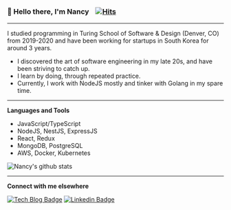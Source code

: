 ### 👋 Hello there, I'm Nancyㅤ[![Hits](https://hits.seeyoufarm.com/api/count/incr/badge.svg?url=https%3A%2F%2Fgithub.com%2Fnancyel&count_bg=%2379C83D&title_bg=%23555555&icon=&icon_color=%23E7E7E7&title=hits&edge_flat=false)](https://hits.seeyoufarm.com)
---- 

I studied programming in Turing School of Software & Design (Denver, CO) from 2019-2020 and have been working for startups in South Korea for around 3 years.

* I discovered the art of software engineering in my late 20s, and have been striving to catch up. 
* I learn by doing, through repeated practice.
* Currently, I work with NodeJS mostly and tinker with Golang in my spare time.

----

**Languages and Tools**  
- JavaScript/TypeScript
- NodeJS, NestJS, ExpressJS
- React, Redux
- MongoDB, PostgreSQL
- AWS, Docker, Kubernetes

![Nancy's github stats](https://github-readme-stats.vercel.app/api?username=nancyel&count_private=true&show_icons=true)

---

**Connect with me elsewhere**

[![Tech Blog Badge](http://img.shields.io/badge/-Tech%20blog-00AD9F?style=flat-square&logo=netlify&link=https://summarysofar.com)](https://summarysofar.com) [![Linkedin Badge](https://img.shields.io/badge/-LinkedIn-blue?style=flat-square&logo=Linkedin&logoColor=white&link=https://https://www.linkedin.com/in/nancylee713/)](https://www.linkedin.com/in/nancylee713/)
